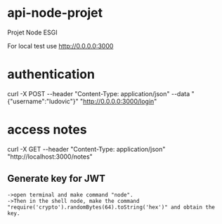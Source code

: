 # api-node-projet
Projet Node ESGI


For local test use http://0.0.0.0:3000

# authentication
curl -X POST --header "Content-Type: application/json" --data "{\"username\":\"ludovic\"}" "http://0.0.0.0:3000/login"

# access notes
curl -X GET --header "Content-Type: application/json" "http://localhost:3000/notes"

## Generate key for JWT
    ->open terminal and make command "node". 
    ->Then in the shell node, make the command "require('crypto').randomBytes(64).toString('hex')" and obtain the key.